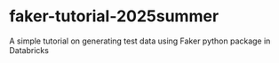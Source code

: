 # faker-tutorial-2025summer
A simple tutorial on generating test data using Faker python package in Databricks
